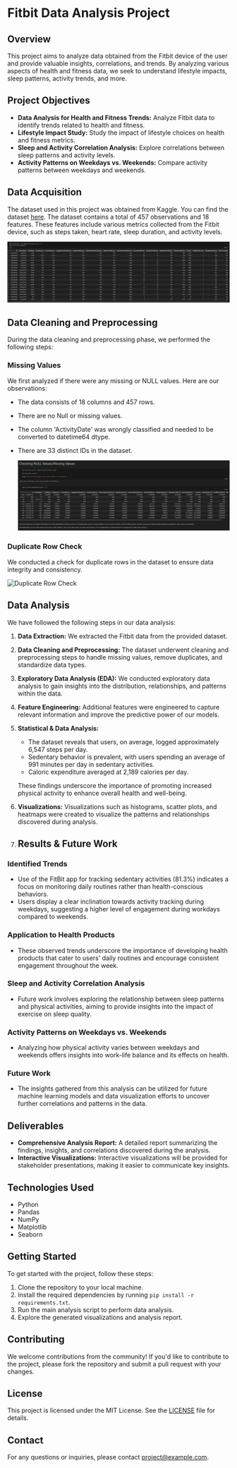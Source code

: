 # Fitbit Data Analysis Project

## Overview
This project aims to analyze data obtained from the Fitbit device of the user and provide valuable insights, correlations, and trends. By analyzing various aspects of health and fitness data, we seek to understand lifestyle impacts, sleep patterns, activity trends, and more.

## Project Objectives
- **Data Analysis for Health and Fitness Trends:** Analyze Fitbit data to identify trends related to health and fitness.
- **Lifestyle Impact Study:** Study the impact of lifestyle choices on health and fitness metrics.
- **Sleep and Activity Correlation Analysis:** Explore correlations between sleep patterns and activity levels.
- **Activity Patterns on Weekdays vs. Weekends:** Compare activity patterns between weekdays and weekends.

## Data Acquisition
The dataset used in this project was obtained from Kaggle. You can find the dataset [here](https://www.kaggle.com/datasets/singhakash/fitbit-dataset/data?select=FitBit+data.csv).
The dataset contains a total of 457 observations and 18 features. These features include various metrics collected from the Fitbit device, such as steps taken, heart rate, sleep duration, and activity levels.

![Fitbit Dataset Snapshot](images/01.png)

## Data Cleaning and Preprocessing

During the data cleaning and preprocessing phase, we performed the following steps:

### Missing Values
We first analyzed if there were any missing or NULL values. Here are our observations:
- The data consists of 18 columns and 457 rows.
- There are no Null or missing values.
- The column 'ActivityDate' was wrongly classified and needed to be converted to datetime64 dtype.
- There are 33 distinct IDs in the dataset.

  ![Missing Values](images/missing_values.png)

### Duplicate Row Check
We conducted a check for duplicate rows in the dataset to ensure data integrity and consistency.

![Duplicate Row Check](images/distict_duplicate_check.png)


## Data Analysis

We have followed the following steps in our data analysis:

1. **Data Extraction:** We extracted the Fitbit data from the provided dataset.

2. **Data Cleaning and Preprocessing:** The dataset underwent cleaning and preprocessing steps to handle missing values, remove duplicates, and standardize data types.

3. **Exploratory Data Analysis (EDA):** We conducted exploratory data analysis to gain insights into the distribution, relationships, and patterns within the data.

4. **Feature Engineering:** Additional features were engineered to capture relevant information and improve the predictive power of our models.

5. **Statistical & Data Analysis:** 

    - The dataset reveals that users, on average, logged approximately 6,547 steps per day.
    - Sedentary behavior is prevalent, with users spending an average of 991 minutes per day in sedentary activities.
    - Caloric expenditure averaged at 2,189 calories per day.
    
    These findings underscore the importance of promoting increased physical activity to enhance overall health and well-being.

6. **Visualizations:** Visualizations such as histograms, scatter plots, and heatmaps were created to visualize the patterns and relationships discovered during analysis.

7. ## Results & Future Work

### Identified Trends
- Use of the FitBit app for tracking sedentary activities (81.3%) indicates a focus on monitoring daily routines rather than health-conscious behaviors.
- Users display a clear inclination towards activity tracking during weekdays, suggesting a higher level of engagement during workdays compared to weekends.

### Application to Health Products
- These observed trends underscore the importance of developing health products that cater to users' daily routines and encourage consistent engagement throughout the week.

### Sleep and Activity Correlation Analysis
- Future work involves exploring the relationship between sleep patterns and physical activities, aiming to provide insights into the impact of exercise on sleep quality.

### Activity Patterns on Weekdays vs. Weekends
- Analyzing how physical activity varies between weekdays and weekends offers insights into work-life balance and its effects on health.

### Future Work
- The insights gathered from this analysis can be utilized for future machine learning models and data visualization efforts to uncover further correlations and patterns in the data.





## Deliverables
- **Comprehensive Analysis Report:** A detailed report summarizing the findings, insights, and correlations discovered during the analysis.
- **Interactive Visualizations:** Interactive visualizations will be provided for stakeholder presentations, making it easier to communicate key insights.

## Technologies Used
- Python
- Pandas
- NumPy
- Matplotlib
- Seaborn

## Getting Started
To get started with the project, follow these steps:
1. Clone the repository to your local machine.
2. Install the required dependencies by running `pip install -r requirements.txt`.
3. Run the main analysis script to perform data analysis.
4. Explore the generated visualizations and analysis report.

## Contributing
We welcome contributions from the community! If you'd like to contribute to the project, please fork the repository and submit a pull request with your changes.

## License
This project is licensed under the MIT License. See the [LICENSE](LICENSE) file for details.

## Contact
For any questions or inquiries, please contact [project@example.com](mailto:project@example.com).
